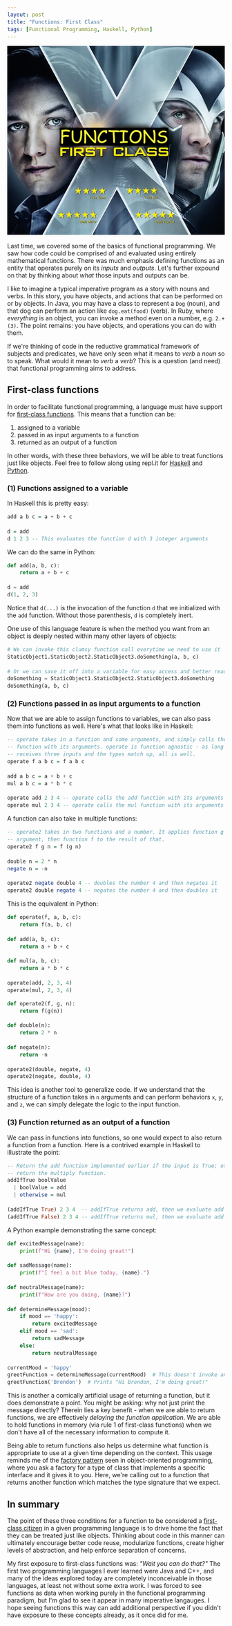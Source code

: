 ```yaml
---
layout: post
title: "Functions: First Class"
tags: [Functional Programming, Haskell, Python]
---
```


![functions-first-class](../images/2017-03-12-functions-first-class.png)

Last time, we covered some of the basics of functional programming. We saw how
code could be comprised of and evaluated using entirely mathematical functions.
There was much emphasis defining functions as an entity that operates purely on
its _inputs_ and _outputs_. Let's further expound on that by thinking about
_what_ those inputs and outputs can be.

I like to imagine a typical imperative program as a story with nouns and verbs.
In this story, you have objects, and actions that can be performed on or by
objects. In Java, you may have a class to represent a `Dog` (noun), and that dog
can perform an action like `dog.eat(food)` (verb). In Ruby, where _everything_
is an object, you can invoke a method even on a number, e.g. `2.+(3)`. The point
remains: you have objects, and operations you can do with them.

<!--more-->

If we're thinking of code in the reductive grammatical framework of subjects and
predicates, we have only seen what it means to _verb_ a _noun_ so to speak. What
would it mean to _verb_ a _verb_? This is a question (and need) that functional
programming aims to address.

## First-class functions

In order to facilitate functional programming, a language must have support for
[first-class functions](https://en.wikipedia.org/wiki/First-class_function).
This means that a function can be:
1. assigned to a variable
1. passed in as input arguments to a function
1. returned as an output of a function

In other words, with these three behaviors, we will be able to treat functions
just like objects. Feel free to follow along using repl.it for
[Haskell](https://repl.it/languages/haskell) and
[Python](https://repl.it/languages/python3).

### (1) Functions assigned to a variable

In Haskell this is pretty easy:
```haskell
add a b c = a + b + c

d = add
d 1 2 3 -- This evaluates the function d with 3 integer arguments
```

We can do the same in Python:
```python
def add(a, b, c):
    return a + b + c

d = add
d(1, 2, 3)
```

Notice that `d(...)` is the invocation of the function `d` that we initialized
with the `add` function. Without those parenthesis, `d` is completely inert.

One use of this language feature is when the method you want from an object
is deeply nested within many other layers of objects:
```python
# We can invoke this clumsy function call everytime we need to use it
StaticObject1.StaticObject2.StaticObject3.doSomething(a, b, c)

# Or we can save it off into a variable for easy access and better readability
doSomething = StaticObject1.StaticObject2.StaticObject3.doSomething
doSomething(a, b, c)
```

### (2) Functions passed in as input arguments to a function

Now that we are able to assign functions to variables, we can also pass them
into functions as well. Here's what that looks like in Haskell:
```haskell
-- operate takes in a function and some arguments, and simply calls the input
-- function with its arguments. operate is function agnostic - as long as it
-- receives three inputs and the types match up, all is well.
operate f a b c = f a b c

add a b c = a + b + c
mul a b c = a * b * c

operate add 2 3 4 -- operate calls the add function with its arguments 2, 3, 4
operate mul 2 3 4 -- operate calls the mul function with its arguments 2, 3, 4
```

A function can also take in multiple functions:
```haskell
-- operate2 takes in two functions and a number. It applies function g to the
-- argument, then function f to the result of that.
operate2 f g n = f (g n)

double n = 2 * n
negate n = -n

operate2 negate double 4 -- doubles the number 4 and then negates it
operate2 double negate 4 -- negates the number 4 and then doubles it
```

This is the equivalent in Python:
```python
def operate(f, a, b, c):
    return f(a, b, c)

def add(a, b, c):
    return a + b + c

def mul(a, b, c):
    return a * b * c

operate(add, 2, 3, 4)
operate(mul, 2, 3, 4)
```

```python
def operate2(f, g, n):
    return f(g(n))

def double(n):
    return 2 * n

def negate(n):
    return -n

operate2(double, negate, 4)
operate2(negate, double, 4)
```

This idea is another tool to generalize code. If we understand that the
structure of a function takes in `n` arguments and can perform behaviors `x`,
`y`, and `z`, we can simply delegate the logic to the input function.

### (3) Function returned as an output of a function

We can pass in functions into functions, so one would expect to also return a
function from a function. Here is a contrived example in Haskell to illustrate
the point:
```haskell
-- Return the add function implemented earlier if the input is True; otherwise
-- return the multiply function.
addIfTrue boolValue
  | boolValue = add
  | otherwise = mul

(addIfTrue True) 2 3 4  -- addIfTrue returns add, then we evaluate add 2 3 4
(addIfTrue False) 2 3 4 -- addIfTrue returns mul, then we evaluate add 2 3 4
```

A Python example demonstrating the same concept:
```python
def excitedMessage(name):
    print(f"Hi {name}, I'm doing great!")

def sadMessage(name):
    print(f"I feel a bit blue today, {name}.")

def neutralMessage(name):
    print(f"How are you doing, {name}?")

def determineMessage(mood):
    if mood == 'happy':
        return excitedMessage
    elif mood == 'sad':
        return sadMessage
    else:
        return neutralMessage

currentMood = 'happy'
greetFunction = determineMessage(currentMood)  # This doesn't invoke anything yet
greetFunction('Brendon')  # Prints "Hi Brendon, I'm doing great!"
```

This is another a comically artificial usage of returning a function, but it
does demonstrate a point. You might be asking: why not just print the message
directly? Therein lies a key benefit - when we are able to return functions, we
are effectively _delaying the function application_. We are able to hold
functions in memory (via rule 1 of first-class functions) when we don't have all
of the necessary information to compute it.

Being able to return functions also helps us determine what function is
appropriate to use at a given time depending on the context. This usage reminds
me of the [factory pattern](https://en.wikipedia.org/wiki/Factory_method_pattern)
seen in object-oriented programming, where you ask a factory for a type of class
that implements a specific interface and it gives it to you. Here, we're calling
out to a function that returns another function which matches the type signature
that we expect.

## In summary

The point of these three conditions for a function to be considered a
[first-class citizen](https://en.wikipedia.org/wiki/First-class_citizen) in a
given programming language is to drive home the fact that they can be treated
just like objects. Thinking about code in this manner can ultimately encourage
better code reuse, modularize functions, create higher levels of abstraction,
and help enforce separation of concerns.

My first exposure to first-class functions was: _"Wait you can do that?"_ The
first two programming languages I ever learned were Java and C++, and many of
the ideas explored today are completely inconceivable in those languages, at
least not without some extra work. I was forced to see functions as data when
working purely in the functional programming paradigm, but I'm glad to see it
appear in many imperative langauges. I hope seeing functions this way can add
additional perspective if you didn't have exposure to these concepts already, as
it once did for me.
